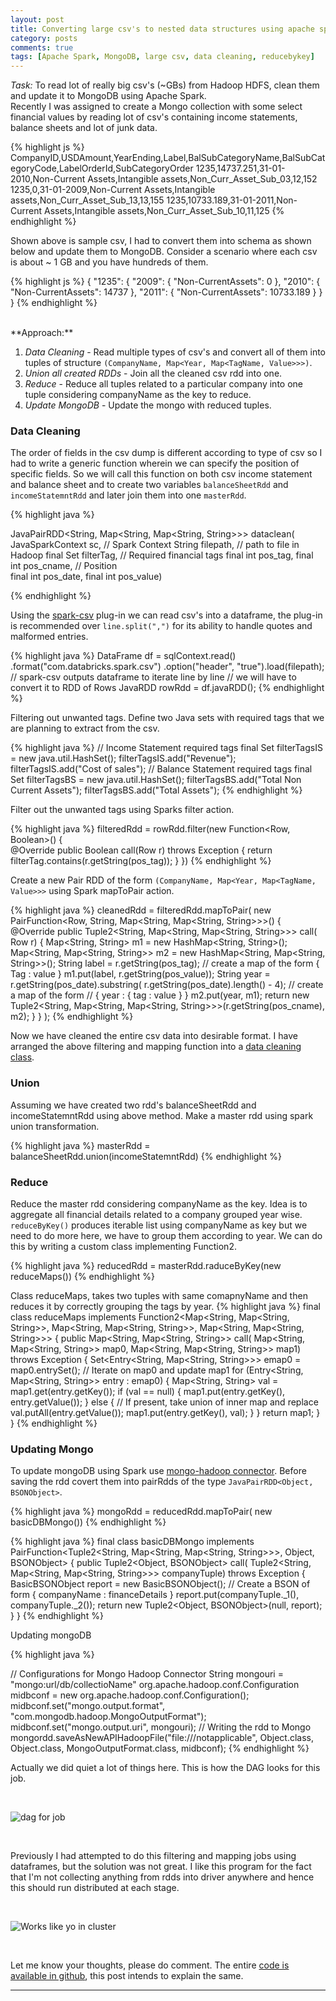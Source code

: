 ```yaml
---
layout: post
title: Converting large csv's to nested data structures using apache spark
category: posts
comments: true
tags: [Apache Spark, MongoDB, large csv, data cleaning, reducebykey]
---
```


*Task:* To read lot of really big csv's (~GBs) from Hadoop HDFS, clean them and update it to MongoDB using Apache Spark.
<br />
Recently I was assigned to create a Mongo collection with some select financial values by reading lot of csv's containing income statements, balance sheets and lot of junk data. 

{% highlight js %}
CompanyID,USDAmount,YearEnding,Label,BalSubCategoryName,BalSubCategoryCode,LabelOrderId,SubCategoryOrder
1235,14737.251,31-01-2010,Non-Current Assets,Intangible assets,Non_Curr_Asset_Sub_03,12,152
1235,0,31-01-2009,Non-Current Assets,Intangible assets,Non_Curr_Asset_Sub_13,13,155
1235,10733.189,31-01-2011,Non-Current Assets,Intangible assets,Non_Curr_Asset_Sub_10,11,125
{% endhighlight %}


Shown above is sample csv, I had to convert them into schema as shown below and update them to MongoDB. Consider a scenario where each csv is about ~ 1 GB and you have hundreds of them. 

{% highlight js %}
{
    "1235": {
        "2009": {
            "Non-CurrentAssets": 0
        },
        "2010": {
            "Non-CurrentAssets": 14737
        },
        "2011": {
            "Non-CurrentAssets": 10733.189
        }
    }
}
{% endhighlight %}


<br />
**Approach:**

1. *Data Cleaning* - Read multiple types of csv's and convert all of them into tuples of structure `(CompanyName, Map<Year, Map<TagName, Value>>>)`. 
1. *Union all created RDDs* - Join all the cleaned csv rdd into one. 
1. *Reduce* - Reduce all tuples related to a particular company into one tuple considering companyName as the key to reduce. 
1. *Update MongoDB* - Update the mongo with reduced tuples.

### Data Cleaning     

The order of fields in the csv dump is different according to type of csv so I had to write a generic function wherein we can specify the position of specific fields. So we will call this function on both csv income statement and balance sheet and to create two variables  `balanceSheetRdd` and `incomeStatemntRdd` and later join them into one `masterRdd`.

{% highlight java %}

JavaPairRDD<String, Map<String, Map<String, String>>> dataclean(
			JavaSparkContext sc,                      // Spark Context 
			String filepath,                         // path to file in Hadoop
			final Set<String> filterTag,             // Required financial tags 
			final int pos_tag,  final int pos_cname, // Position  
			final int pos_date, final int pos_value)

{% endhighlight %}

Using the [spark-csv](https://github.com/databricks/spark-csv) plug-in we can read csv's into a dataframe, the plug-in is recommended over `line.split(",")` for its ability to handle quotes and malformed entries. 

{% highlight java %}
DataFrame df = sqlContext.read()
				.format("com.databricks.spark.csv")
				.option("header", "true").load(filepath);
// spark-csv outputs dataframe to iterate line by line
// we will have to convert it to RDD of Rows
JavaRDD<Row> rowRdd = df.javaRDD();
{% endhighlight %}

Filtering out unwanted tags. Define two Java sets with required tags that we are planning to extract from the csv. 

{% highlight java %}
// Income Statement required tags 
final Set<String> filterTagsIS = new java.util.HashSet<String>();
filterTagsIS.add("Revenue");
filterTagsIS.add("Cost of sales");
// Balance Statement required tags
final Set<String> filterTagsBS = new java.util.HashSet<String>();
filterTagsBS.add("Total Non Current Assets");
filterTagsBS.add("Total Assets");
{% endhighlight %}

Filter out the unwanted tags using Sparks filter action.

{% highlight java %}
filteredRdd = rowRdd.filter(new Function<Row, Boolean>() {  
@Override
public Boolean call(Row r) throws Exception {
	return filterTag.contains(r.getString(pos_tag));
}
})
{% endhighlight %}

Create a new Pair RDD of the form `(CompanyName, Map<Year, Map<TagName, Value>>>` using Spark mapToPair action.

{% highlight java %}
cleanedRdd = filteredRdd.mapToPair( 
new PairFunction<Row, String, Map<String, Map<String, String>>>() {
	@Override
	public Tuple2<String, Map<String, Map<String, String>>> call(
			Row r) {
		Map<String, String> m1 = new HashMap<String, String>();
		Map<String, Map<String, String>> m2 = new HashMap<String, Map<String, String>>();
		String label = r.getString(pos_tag);
		// create a map of the form { Tag : value }
		m1.put(label, r.getString(pos_value));
		String year = r.getString(pos_date).substring(
				r.getString(pos_date).length() - 4);
		// create a map of the form 
		// { year :  { tag : value }   }
		m2.put(year, m1);
		return new Tuple2<String, Map<String, Map<String, String>>>(r.getString(pos_cname), m2);
	}
}
);
{% endhighlight %}

Now we have cleaned the entire csv data into desirable format. I have arranged the above filtering and mapping function into a [data cleaning class](https://github.com/sudev/sparkMongo/blob/master/src/main/java/mongoDump/DataCleaning.java).

### Union 
 
Assuming we have created two rdd's balanceSheetRdd and incomeStatemntRdd using above method. Make a master rdd using spark union transformation.

{% highlight java %}
masterRdd = balanceSheetRdd.union(incomeStatemntRdd)
{% endhighlight %}

### Reduce

Reduce the master rdd considering companyName as the key. Idea is to aggregate all financial details related to a company grouped year wise. `reduceByKey()` produces iterable list using companyName as key but we need to do more here, we have to group them according to year. We can do this by writing a custom class implementing Function2.

{% highlight java %}
reducedRdd = masterRdd.raduceByKey(new reduceMaps())
{% endhighlight %}

Class reduceMaps, takes two tuples with same comapnyName and then reduces it by correctly grouping the tags by year. 
{% highlight java %}
final class reduceMaps
		implements
		Function2<Map<String, Map<String, String>>, Map<String, Map<String, String>>, Map<String, Map<String, String>>> {
	public Map<String, Map<String, String>> call(
			Map<String, Map<String, String>> map0,
			Map<String, Map<String, String>> map1) throws Exception {
		Set<Entry<String, Map<String, String>>> emap0 = map0.entrySet();
		// Iterate on map0 and update map1
		for (Entry<String, Map<String, String>> entry : emap0) {
			Map<String, String> val = map1.get(entry.getKey());
			if (val == null) {
				map1.put(entry.getKey(), entry.getValue());
			} else {
				// If present, take union of inner map and replace
				val.putAll(entry.getValue());
				map1.put(entry.getKey(), val);
			}
		}
		return map1;
	}
}
{% endhighlight %}

### Updating Mongo

To update mongoDB using Spark use [mongo-hadoop connector](https://github.com/mongodb/mongo-hadoop/wiki/Spark-Usage). Before saving the rdd covert them into pairRdds of the type `JavaPairRDD<Object, BSONObject>`.

{% highlight java %}
mongoRdd = reducedRdd.mapToPair( new basicDBMongo())
{% endhighlight %}

{% highlight java %}
final class basicDBMongo implements PairFunction<Tuple2<String, Map<String, Map<String, String>>>, Object, BSONObject> {
	public Tuple2<Object, BSONObject> call(
			Tuple2<String, Map<String, Map<String, String>>> companyTuple)
			throws Exception {
		BasicBSONObject report = new BasicBSONObject();
		// Create a BSON of form { companyName : financeDetails } 
		report.put(companyTuple._1(), companyTuple._2());
		return new Tuple2<Object, BSONObject>(null, report);
	}
}
{% endhighlight %}

Updating mongoDB

{% highlight java %}

// Configurations for Mongo Hadoop Connector
String mongouri = "mongo:url/db/collectioName"
org.apache.hadoop.conf.Configuration midbconf = new org.apache.hadoop.conf.Configuration();
midbconf.set("mongo.output.format",
		"com.mongodb.hadoop.MongoOutputFormat");
midbconf.set("mongo.output.uri", mongouri);
// Writing the rdd to Mongo
mongordd.saveAsNewAPIHadoopFile("file:///notapplicable", Object.class,
				Object.class, MongoOutputFormat.class, midbconf);
{% endhighlight %}

Actually we did quiet a lot of things here. This is how the DAG looks for this job. 

<br />

![dag for job](/images/stages.PNG)    

<br />

Previously I had attempted to do this filtering and mapping jobs using dataframes, but the solution was not great. I like this program for the fact that I'm not collecting anything from rdds into driver anywhere and hence this should run distributed at each stage. 

<br />

![Works like yo in cluster](/images/active.PNG)

<br />

Let me know your thoughts, please do comment. The entire [code is available in github](https://github.com/sudev/sparkMongo), this post intends to explain the same. 

---

[jekyll]: https://github.com/mojombo/jekyll
[zh]: http://sudev.github.com
[twitter]: https://twitter.com/sudev
